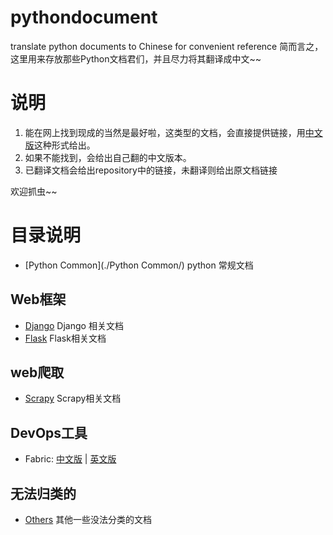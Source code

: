 # pythondocument
translate python documents to Chinese for convenient reference
简而言之，这里用来存放那些Python文档君们，并且尽力将其翻译成中文~~

# 说明
1. 能在网上找到现成的当然是最好啦，这类型的文档，会直接提供链接，用[中文版](#)这种形式给出。
2. 如果不能找到，会给出自己翻的中文版本。
3. 已翻译文档会给出repository中的链接，未翻译则给出原文档链接

欢迎抓虫~~

# 目录说明
- [Python Common](./Python Common/) python 常规文档

## Web框架
- [Django](./Django) Django 相关文档
- [Flask](./Flask) Flask相关文档

## web爬取
- [Scrapy](./Scrapy) Scrapy相关文档

## DevOps工具
- Fabric: [中文版](http://fabric-chs.readthedocs.org/zh_CN/chs/) | [英文版](http://docs.fabfile.org/en/1.11/index.html)

## 无法归类的
- [Others](./Others) 其他一些没法分类的文档


